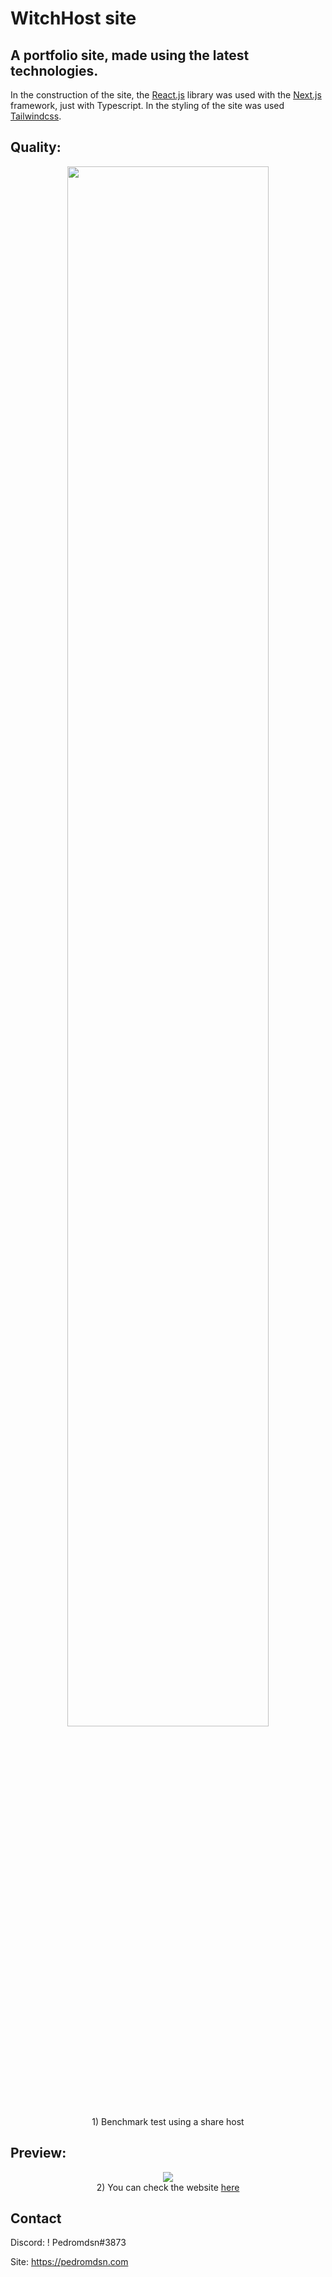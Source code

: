 # WitchHost site

## A portfolio site, made using the latest technologies.

In the construction of the site, the [React.js](https://reactjs.org/) library was used with the [Next.js](https://nextjs.org/) framework, just with Typescript.
In the styling of the site was used [Tailwindcss](https://tailwindcss.com/).
## Quality:

<div align="center">
<img width="80%" src="https://media.discordapp.net/attachments/657744571395997719/903076458723962920/unknown.png?width=1440&height=519">
<br>
 1) Benchmark test using a share host
</div>

## Preview:

<div align="center">
<img src="https://media.discordapp.net/attachments/657744571395997719/903076242151063602/screencapture-witchhost-cocoblanco-fun-2021-10-28-01_21_44.png?width=738&height=700">
<br>
2) You can check the website <a href="https://witchhost.cocoblanco.fun">here</a>
</div>

## Contact

Discord: !   Pedromdsn#3873

Site: https://pedromdsn.com
